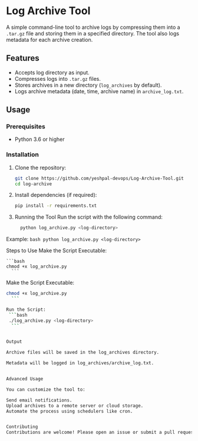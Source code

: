 # Log Archive Tool

A simple command-line tool to archive logs by compressing them into a `.tar.gz` file and storing them in a specified directory. The tool also logs metadata for each archive creation.

## Features
- Accepts log directory as input.
- Compresses logs into `.tar.gz` files.
- Stores archives in a new directory (`log_archives` by default).
- Logs archive metadata (date, time, archive name) in `archive_log.txt`.

## Usage

### Prerequisites
- Python 3.6 or higher

### Installation
1. Clone the repository:
   ```bash
   git clone https://github.com/yeshpal-devops/Log-Archive-Tool.git
   cd log-archive
   
2. Install dependencies (if required):
   
    ```bash
    pip install -r requirements.txt
     ```

2. Running the Tool Run the script with the following command:

    ```bash
      python log_archive.py <log-directory>
    ```
    
Example:
    ```bash
     python log_archive.py <log-directory>
    ```

Steps to Use
Make the Script Executable:
   
    ```bash
    chmod +x log_archive.py
      ```
 Make the Script Executable:
   ```bash
 chmod +x log_archive.py
     ```

Run the Script:
    ```bash
    ./log_archive.py <log-directory>
     ```


Output

Archive files will be saved in the log_archives directory.

Metadata will be logged in log_archives/archive_log.txt.


Advanced Usage

You can customize the tool to:

Send email notifications.
Upload archives to a remote server or cloud storage.
Automate the process using schedulers like cron.


Contributing
Contributions are welcome! Please open an issue or submit a pull request.
